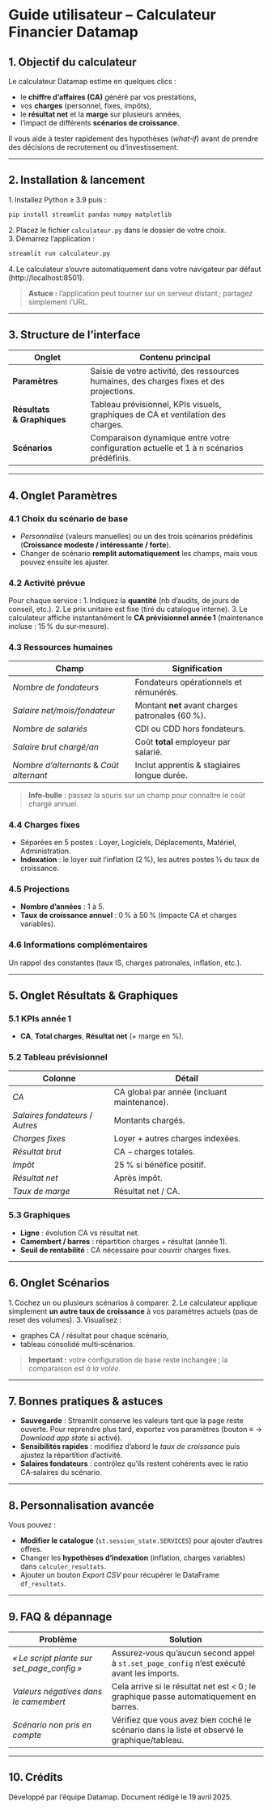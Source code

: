 # Guide utilisateur – Calculateur Financier Datamap

## 1. Objectif du calculateur
Le calculateur Datamap estime en quelques clics :
- le **chiffre d’affaires (CA)** généré par vos prestations,
- vos **charges** (personnel, fixes, impôts),
- le **résultat net** et la **marge** sur plusieurs années,
- l’impact de différents **scénarios de croissance**.

Il vous aide à tester rapidement des hypothèses (*what‑if*) avant de prendre des décisions de recrutement ou d’investissement.

---

## 2. Installation & lancement
1. Installez Python ≥ 3.9 puis :
```bash
pip install streamlit pandas numpy matplotlib
```
2. Placez le fichier `calculateur.py` dans le dossier de votre choix.
3. Démarrez l’application :
```bash
streamlit run calculateur.py
```
4. Le calculateur s’ouvre automatiquement dans votre navigateur par défaut (http://localhost:8501).

> **Astuce :** l’application peut tourner sur un serveur distant ; partagez simplement l’URL.

---

## 3. Structure de l’interface
| Onglet | Contenu principal |
|--------|------------------|
| **Paramètres** | Saisie de votre activité, des ressources humaines, des charges fixes et des projections. |
| **Résultats & Graphiques** | Tableau prévisionnel, KPIs visuels, graphiques de CA et ventilation des charges. |
| **Scénarios** | Comparaison dynamique entre votre configuration actuelle et 1 à n scénarios prédéfinis. |

---

## 4. Onglet **Paramètres**
### 4.1 Choix du scénario de base
- *Personnalisé* (valeurs manuelles) ou un des trois scénarios prédéfinis (**Croissance modeste / intéressante / forte**).
- Changer de scénario **remplit automatiquement** les champs, mais vous pouvez ensuite les ajuster.

### 4.2 Activité prévue
Pour chaque service :
1. Indiquez la **quantité** (nb d’audits, de jours de conseil, etc.).
2. Le prix unitaire est fixe (tiré du catalogue interne).
3. Le calculateur affiche instantanément le **CA prévisionnel année 1** (maintenance incluse : 15 % du sur‑mesure).

### 4.3 Ressources humaines
| Champ | Signification |
|-------|--------------|
| *Nombre de fondateurs* | Fondateurs opérationnels et rémunérés. |
| *Salaire net/mois/fondateur* | Montant **net** avant charges patronales (60 %). |
| *Nombre de salariés* | CDI ou CDD hors fondateurs. |
| *Salaire brut chargé/an* | Coût **total** employeur par salarié. |
| *Nombre d’alternants* & *Coût alternant* | Inclut apprentis & stagiaires longue durée. |

> **Info‑bulle** : passez la souris sur un champ pour connaître le coût chargé annuel.

### 4.4 Charges fixes
- Séparées en 5 postes : Loyer, Logiciels, Déplacements, Matériel, Administration.
- **Indexation** : le loyer suit l’inflation (2 %), les autres postes ½ du taux de croissance.

### 4.5 Projections
- **Nombre d’années** : 1 à 5.
- **Taux de croissance annuel** : 0 % à 50 % (impacte CA et charges variables).

### 4.6 Informations complémentaires
Un rappel des constantes (taux IS, charges patronales, inflation, etc.).

---

## 5. Onglet **Résultats & Graphiques**
### 5.1 KPIs année 1
- **CA**, **Total charges**, **Résultat net** (+ marge en %).

### 5.2 Tableau prévisionnel
| Colonne | Détail |
|---------|--------|
| *CA* | CA global par année (incluant maintenance). |
| *Salaires fondateurs* / *Autres* | Montants chargés. |
| *Charges fixes* | Loyer + autres charges indexées. |
| *Résultat brut* | CA − charges totales. |
| *Impôt* | 25 % si bénéfice positif. |
| *Résultat net* | Après impôt. |
| *Taux de marge* | Résultat net / CA. |

### 5.3 Graphiques
- **Ligne** : évolution CA vs résultat net.
- **Camembert / barres** : répartition charges + résultat (année 1).
- **Seuil de rentabilité** : CA nécessaire pour couvrir charges fixes.

---

## 6. Onglet **Scénarios**
1. Cochez un ou plusieurs scénarios à comparer.
2. Le calculateur applique simplement **un autre taux de croissance** à vos paramètres actuels (pas de reset des volumes).
3. Visualisez :
   - graphes CA / résultat pour chaque scénario,
   - tableau consolidé multi‑scénarios.

> **Important :** votre configuration de base reste inchangée ; la comparaison est *à la volée*.

---

## 7. Bonnes pratiques & astuces
- **Sauvegarde** : Streamlit conserve les valeurs tant que la page reste ouverte. Pour reprendre plus tard, exportez vos paramètres (bouton ≡ → *Download app state* si activé).
- **Sensibilités rapides** : modifiez d’abord le *taux de croissance* puis ajustez la répartition d’activité.
- **Salaires fondateurs** : contrôlez qu’ils restent cohérents avec le ratio CA‑salaires du scénario.

---

## 8. Personnalisation avancée
Vous pouvez :
- **Modifier le catalogue** (`st.session_state.SERVICES`) pour ajouter d’autres offres.
- Changer les **hypothèses d’indexation** (inflation, charges variables) dans `calculer_resultats`.
- Ajouter un bouton *Export CSV* pour récupérer le DataFrame `df_resultats`.

---

## 9. FAQ & dépannage
| Problème | Solution |
|----------|----------|
| *« Le script plante sur set_page_config »* | Assurez‑vous qu’aucun second appel à `st.set_page_config` n’est exécuté avant les imports. |
| *Valeurs négatives dans le camembert* | Cela arrive si le résultat net est < 0 ; le graphique passe automatiquement en barres. |
| *Scénario non pris en compte* | Vérifiez que vous avez bien coché le scénario dans la liste et observé le graphique/​tableau. |

---

## 10. Crédits
Développé par l’équipe Datamap. Document rédigé le 19 avril 2025.

